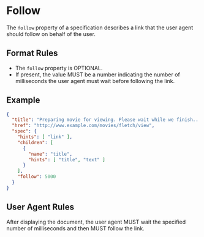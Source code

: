 # Follow

The `follow` property of a specification describes a link that the user agent should follow on behalf of the user.

## Format Rules

- The `follow` property is OPTIONAL.
- If present, the value MUST be a number indicating the number of milliseconds the user agent must wait before following the link.

## Example

```json
{
  "title": "Preparing movie for viewing. Please wait while we finish...",
  "href": "http://www.example.com/movies/fletch/view",
  "spec": {
    "hints": [ "link" ],
    "children": [
      {
        "name": "title",
        "hints": [ "title", "text" ]
      }
    ],
    "follow": 5000
  }
}
```

## User Agent Rules

After displaying the document, the user agent MUST wait the specified number of milliseconds and then MUST follow the link.


